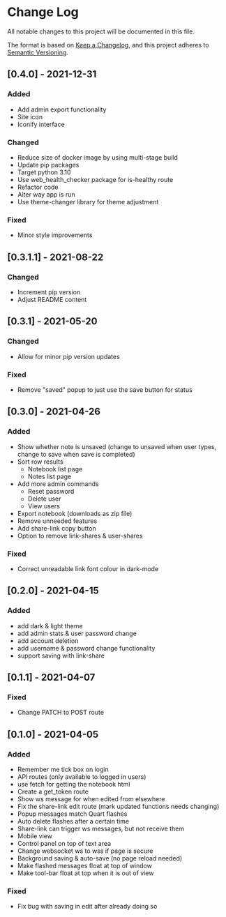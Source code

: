 # Change Log
All notable changes to this project will be documented in this file.

The format is based on [Keep a Changelog](https://keepachangelog.com/en/1.0.0/),
and this project adheres to [Semantic Versioning](https://semver.org/spec/v2.0.0.html).

## [0.4.0] - 2021-12-31
### Added
- Add admin export functionality
- Site icon
- Iconify interface

### Changed
- Reduce size of docker image by using multi-stage build
- Update pip packages
- Target python 3.10
- Use web_health_checker package for is-healthy route
- Refactor code
- Alter way app is run
- Use theme-changer library for theme adjustment

### Fixed
- Minor style improvements

## [0.3.1.1] - 2021-08-22
### Changed
- Increment pip version
- Adjust README content

## [0.3.1] - 2021-05-20
### Changed
- Allow for minor pip version updates

### Fixed
- Remove "saved" popup to just use the save button for status

## [0.3.0] - 2021-04-26
### Added
- Show whether note is unsaved (change to unsaved when user types, change to save when save is completed)
- Sort row results
    - Notebook list page
    - Notes list page
- Add more admin commands
    - Reset password
    - Delete user
    - View users
- Export notebook (downloads as zip file)
- Remove unneeded features
- Add share-link copy button
- Option to remove link-shares & user-shares

### Fixed
- Correct unreadable link font colour in dark-mode

## [0.2.0] - 2021-04-15
### Added
- add dark & light theme
- add admin stats & user password change
- add account deletion
- add username & password change functionality
- support saving with link-share

## [0.1.1] - 2021-04-07
### Fixed
- Change PATCH to POST route

## [0.1.0] - 2021-04-05
### Added
- Remember me tick box on login
- API routes (only available to logged in users)
- use fetch for getting the notebook html
- Create a get_token route
- Show ws message for when edited from elsewhere
- Fix the share-link edit route (mark updated functions needs changing)
- Popup messages match Quart flashes
- Auto delete flashes after a certain time
- Share-link can trigger ws messages, but not receive them
- Mobile view
- Control panel on top of text area
- Change websocket ws to wss if page is secure
- Background saving & auto-save (no page reload needed)
- Make flashed messages float at top of window
- Make tool-bar float at top when it is out of view

### Fixed
- Fix bug with saving in edit after already doing so

